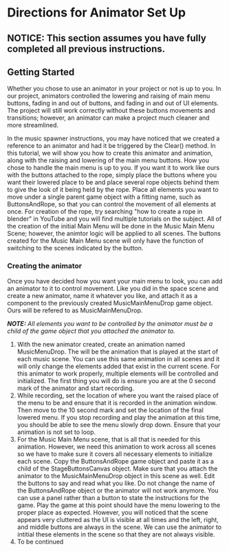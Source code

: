 # Directions for Animator Set Up

## __NOTICE: This section assumes you have fully completed all previous instructions.__

## Getting Started

Whether you chose to use an animator in your project or not is up to you. In our project, animators controlled the lowering and raising of main menu buttons, fading in and out of buttons, and fading in and out of UI elements. The project will still work correctly without these buttons movements and transitions; however, an animator can make a project much cleaner and more streamlined.

In the music spawner instructions, you may have noticed that we created a reference to an animator and had it be triggered by the Clear() method. In this tutorial, we will show you how to create this animator and animation, along with the raising and lowering of the main menu buttons. How you chose to handle the main menu is up to you. If you want it to work like ours with the buttons attached to the rope, simply place the buttons where you want their lowered place to be and place several rope objects behind them to give the look of it being held by the rope. Place all elements you want to move under a single parent game object with a fitting name, such as ButtonsAndRope, so that you can control the movement of all elements at once. For creation of the rope, try searching "how to create a rope in blender" in YouTube and you will find multiple tutorials on the subject. All of the creation of the initial Main Menu will be done in the Music Main Menu Scene; however, the animtor logic will be applied to all scenes. The buttons created for the Music Main Menu scene will only have the function of switching to the scenes indicated by the button.

### Creating the animator

Once you have decided how you want your main menu to look, you can add an animator to it to control movement. Like you did in the space scene and create a new animator, name it whatever you like, and attach it as a component to the previously created MusicMainMenuDrop game object. Ours will be refered to as MusicMainMenuDrop. 

<i><b>NOTE:</b> All elements you want to be controlled by the animator must be a child of the game object that you attached the animator to.</i>

1. With the new animator created, create an animation named MusicMenuDrop. The will be the animation that is played at the start of each music scene. You can use this same animation in all scenes and it will only change the elements added that exist in the current scene. For this animator to work properly, multiple elements will be controlled and initialized. The first thing you will do is ensure you are at the 0 second mark of the animator and start recording.
2. While recording, set the location of where you want the raised place of the menu to be and ensure that it is recorded in the animation window. Then move to the 10 second mark and set the location of the final lowered menu. If you stop recording and play the animation at this time, you should be able to see the menu slowly drop down. Ensure that your animation is not set to loop.
3. For the Music Main Menu scene, that is all that is needed for this animation. However, we need this animation to work across all scenes so we have to make sure it covers all necessary elements to initialize each scene. Copy the ButtonsAndRope game object and paste it as a child of the StageButtonsCanvas object. Make sure that you attach the animator to the MusicMainMenuDrop object in this scene as well. Edit the buttons to say and read what you like. Do not change the name of the ButtonsAndRope object or the animator will not work anymore. You can use a panel rather than a button to state the instructions for the game. Play the game at this point should have the menu lowering to the proper place as expected. However, you will noticed that the scene appears very cluttered as the UI is visible at all times and the left, right, and middle buttons are always in the scene. We can use the animator to intitial these elements in the scene so that they are not always visible.
4. To be continued

